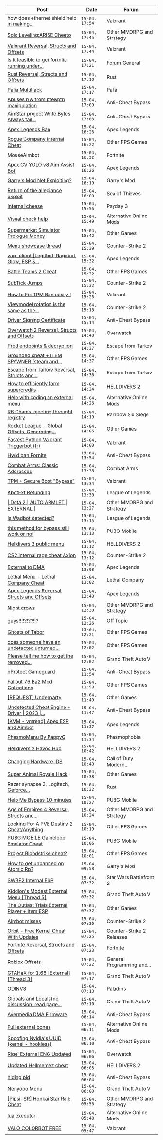 |Post|Date|Forum|
|----|----|-----|
|[how does ethernet shield help in making...](https://www.unknowncheats.me/forum/valorant/631306-ethernet-shield-help-arduino-based-valo-cheats-ud.html)|`15-04, 17:54`|Valorant|
|[Solo Leveling:ARISE Cheeto](https://www.unknowncheats.me/forum/other-mmorpg-and-strategy/629636-solo-leveling-arise-cheeto.html)|`15-04, 17:45`|Other MMORPG and Strategy|
|[Valorant Reversal, Structs and Offsets](https://www.unknowncheats.me/forum/valorant/385792-valorant-reversal-structs-offsets.html)|`15-04, 17:44`|Valorant|
|[Is it feasible to get fortnite running under...](https://www.unknowncheats.me/forum/forum-general/632524-feasible-fortnite-running-linux-proton.html)|`15-04, 17:21`|Forum General|
|[Rust Reversal, Structs and Offsets](https://www.unknowncheats.me/forum/rust/164256-rust-reversal-structs-offsets.html)|`15-04, 17:18`|Rust|
|[Palia Multihack](https://www.unknowncheats.me/forum/palia/596326-palia-multihack.html)|`15-04, 17:17`|Palia|
|[Abuses r/w from pte&pfn manipulation](https://www.unknowncheats.me/forum/anti-cheat-bypass/629396-abuses-pte-pfn-manipulation.html)|`15-04, 17:09`|Anti-Cheat Bypass|
|[AimStar project Write Bytes Always fail...](https://www.unknowncheats.me/forum/anti-cheat-bypass/632545-aimstar-project-write-bytes-fail-whats-wrong-write-function.html)|`15-04, 17:03`|Anti-Cheat Bypass|
|[Apex Legends Ban](https://www.unknowncheats.me/forum/apex-legends/632536-apex-legends-ban.html)|`15-04, 16:26`|Apex Legends|
|[Rogue Company Internal Cheat](https://www.unknowncheats.me/forum/other-fps-games/604154-rogue-company-internal-cheat.html)|`15-04, 16:22`|Other FPS Games|
|[MouseAimbot](https://www.unknowncheats.me/forum/fortnite/631781-mouseaimbot.html)|`15-04, 16:32`|Fortnite|
|[Apex CV YOLO v8 Aim Assist Bot](https://www.unknowncheats.me/forum/apex-legends/624584-apex-cv-yolo-v8-aim-assist-bot.html)|`15-04, 16:26`|Apex Legends|
|[Garry's Mod Net Exploiting?](https://www.unknowncheats.me/forum/garry-s-mod/632443-garrys-mod-net-exploiting.html)|`15-04, 16:19`|Garry's Mod|
|[Return of the allegiance exploit](https://www.unknowncheats.me/forum/sea-of-thieves/631965-return-allegiance-exploit.html)|`15-04, 16:00`|Sea of Thieves|
|[Internal cheese](https://www.unknowncheats.me/forum/payday-3-a/611723-internal-cheese.html)|`15-04, 15:56`|Payday 3|
|[Visual check help](https://www.unknowncheats.me/forum/alternative-online-mods/632242-visual-check-help.html)|`15-04, 15:49`|Alternative Online Mods|
|[Supermarket Simulator Prologue Money](https://www.unknowncheats.me/forum/other-games/632365-supermarket-simulator-prologue-money.html)|`15-04, 15:42`|Other Games|
|[Menu showcase thread](https://www.unknowncheats.me/forum/counter-strike-2-a/605536-menu-showcase-thread.html)|`15-04, 15:39`|Counter-Strike 2|
|[zap-client \[Legitbot, Ragebot, Glow, ESP &...](https://www.unknowncheats.me/forum/apex-legends/628823-zap-client-legitbot-ragebot-glow-esp.html)|`15-04, 15:32`|Apex Legends|
|[Battle Teams 2 Cheat](https://www.unknowncheats.me/forum/other-fps-games/622789-battle-teams-2-cheat.html)|`15-04, 15:32`|Other FPS Games|
|[SubTick Jumps](https://www.unknowncheats.me/forum/counter-strike-2-a/620166-subtick-jumps.html)|`15-04, 15:32`|Counter-Strike 2|
|[How to Fix TPM Ban easily !](https://www.unknowncheats.me/forum/valorant/626786-fix-tpm-ban-easily.html)|`15-04, 15:25`|Valorant|
|[Viewmodel rotation is the same as the...](https://www.unknowncheats.me/forum/counter-strike-2-a/632517-viewmodel-rotation-antiaims.html)|`15-04, 15:18`|Counter-Strike 2|
|[Driver Signing Certificate](https://www.unknowncheats.me/forum/anti-cheat-bypass/632448-driver-signing-certificate.html)|`15-04, 15:14`|Anti-Cheat Bypass|
|[Overwatch 2 Reversal, Structs and Offsets](https://www.unknowncheats.me/forum/overwatch/516727-overwatch-2-reversal-structs-offsets.html)|`15-04, 14:48`|Overwatch|
|[Prod endpoints & decryption](https://www.unknowncheats.me/forum/escape-from-tarkov/632498-prod-endpoints-decryption.html)|`15-04, 14:37`|Escape from Tarkov|
|[Grounded cheat + ITEM SPAWNER (steam and...](https://www.unknowncheats.me/forum/other-fps-games/632507-grounded-cheat-item-spawner-steam-gamepass.html)|`15-04, 14:37`|Other FPS Games|
|[Escape from Tarkov Reversal, Structs and...](https://www.unknowncheats.me/forum/escape-from-tarkov/226519-escape-tarkov-reversal-structs-offsets.html)|`15-04, 14:36`|Escape from Tarkov|
|[How to efficiently farm supercredits](https://www.unknowncheats.me/forum/helldivers-2-a/626974-efficiently-farm-supercredits.html)|`15-04, 14:34`|HELLDIVERS 2|
|[Help with coding an external menu](https://www.unknowncheats.me/forum/alternative-online-mods/632426-help-coding-external-menu.html)|`15-04, 14:26`|Alternative Online Mods|
|[R6 Chams injecting throught registry](https://www.unknowncheats.me/forum/rainbow-six-siege/594608-r6-chams-injecting-throught-registry.html)|`15-04, 14:19`|Rainbow Six Siege|
|[Rocket League - Global Offsets, Generating...](https://www.unknowncheats.me/forum/other-games/628566-rocket-league-global-offsets-generating-sdk-start-modding.html)|`15-04, 14:05`|Other Games|
|[Fastest Python Valorant Triggerbot (fr)](https://www.unknowncheats.me/forum/valorant/612762-fastest-python-valorant-triggerbot-fr.html)|`15-04, 14:00`|Valorant|
|[Hwid ban Fornite](https://www.unknowncheats.me/forum/anti-cheat-bypass/632449-hwid-ban-fornite.html)|`15-04, 13:54`|Anti-Cheat Bypass|
|[Combat Arms: Classic Addresses](https://www.unknowncheats.me/forum/combat-arms/481026-combat-arms-classic-addresses.html)|`15-04, 13:38`|Combat Arms|
|[TPM + Secure Boot "Bypass"](https://www.unknowncheats.me/forum/valorant/631852-tpm-secure-boot-bypass.html)|`15-04, 13:34`|Valorant|
|[KbotExt Refunding](https://www.unknowncheats.me/forum/league-of-legends/632235-kbotext-refunding.html)|`15-04, 13:30`|League of Legends|
|[\| Dota 2 \| AUTO ARMLET \| EXTERNAL \|](https://www.unknowncheats.me/forum/other-mmorpg-and-strategy/631844-dota-2-auto-armlet-external.html)|`15-04, 13:27`|Other MMORPG and Strategy|
|[Is Wadbot detected?](https://www.unknowncheats.me/forum/league-of-legends/632504-wadbot-detected.html)|`15-04, 13:15`|League of Legends|
|[this method for bypass still work or not](https://www.unknowncheats.me/forum/pubg-mobile/630889-method-bypass.html)|`15-04, 13:13`|PUBG Mobile|
|[Helldivers 2 public menu](https://www.unknowncheats.me/forum/helldivers-2-a/629110-helldivers-2-public-menu.html)|`15-04, 13:12`|HELLDIVERS 2|
|[CS2 internal rage cheat Axion](https://www.unknowncheats.me/forum/counter-strike-2-a/632156-cs2-internal-rage-cheat-axion.html)|`15-04, 13:12`|Counter-Strike 2|
|[External to DMA](https://www.unknowncheats.me/forum/apex-legends/632317-external-dma.html)|`15-04, 13:08`|Apex Legends|
|[Lethal Menu - Lethal Company Cheat](https://www.unknowncheats.me/forum/lethal-company/615575-lethal-menu-lethal-company-cheat.html)|`15-04, 13:02`|Lethal Company|
|[Apex Legends Reversal, Structs and Offsets](https://www.unknowncheats.me/forum/apex-legends/319804-apex-legends-reversal-structs-offsets.html)|`15-04, 12:40`|Apex Legends|
|[Night crows](https://www.unknowncheats.me/forum/other-mmorpg-and-strategy/627465-night-crows.html)|`15-04, 12:30`|Other MMORPG and Strategy|
|[guys!!!!?!??!!?](https://www.unknowncheats.me/forum/off-topic/632500-guys.html)|`15-04, 12:26`|Off Topic|
|[Ghosts of Tabor](https://www.unknowncheats.me/forum/other-fps-games/574607-ghosts-tabor.html)|`15-04, 12:21`|Other FPS Games|
|[does someone have an undetected unturned...](https://www.unknowncheats.me/forum/other-fps-games/632447-undetected-unturned-cheat.html)|`15-04, 12:02`|Other FPS Games|
|[Please tell me how to get the removed...](https://www.unknowncheats.me/forum/grand-theft-auto-v/590284-please-tell-removed-vehicles.html)|`15-04, 12:02`|Grand Theft Auto V|
|[nProtect Gameguard](https://www.unknowncheats.me/forum/anti-cheat-bypass/632499-nprotect-gameguard.html)|`15-04, 11:54`|Anti-Cheat Bypass|
|[Fallout 76 Ba2 Mod Collections](https://www.unknowncheats.me/forum/other-fps-games/628572-fallout-76-ba2-mod-collections.html)|`15-04, 11:53`|Other FPS Games|
|[\[REQUEST\] Underparty](https://www.unknowncheats.me/forum/other-games/619926-request-underparty.html)|`15-04, 11:49`|Other Games|
|[Undetected Cheat Engine + Driver \| 2023 \|...](https://www.unknowncheats.me/forum/anti-cheat-bypass/504191-undetected-cheat-engine-driver-2023-bypass-anticheats-eac.html)|`15-04, 11:47`|Anti-Cheat Bypass|
|[\[KVM - vmread\] Apex ESP and Aimbot](https://www.unknowncheats.me/forum/apex-legends/406426-kvm-vmread-apex-esp-aimbot.html)|`15-04, 11:37`|Apex Legends|
|[PhasmoMenu By PappyG](https://www.unknowncheats.me/forum/phasmophobia/485776-phasmomenu-pappyg.html)|`15-04, 11:34`|Phasmophobia|
|[Helldivers 2 Havoc Hub](https://www.unknowncheats.me/forum/helldivers-2-a/630894-helldivers-2-havoc-hub.html)|`15-04, 10:42`|HELLDIVERS 2|
|[Changing Hardware IDS](https://www.unknowncheats.me/forum/call-of-duty-modern-warfare-iii/632491-changing-hardware-ids.html)|`15-04, 10:40`|Call of Duty: Modern...|
|[Super Animal Royale Hack](https://www.unknowncheats.me/forum/other-games/465314-super-animal-royale-hack.html)|`15-04, 10:38`|Other Games|
|[Razer synapse 3, Logitech, Geforce...](https://www.unknowncheats.me/forum/rust/632307-razer-synapse-3-logitech-geforce-detectability.html)|`15-04, 10:32`|Rust|
|[Help Me Bypass 10 minutes](https://www.unknowncheats.me/forum/pubg-mobile/632425-help-bypass-10-minutes.html)|`15-04, 10:27`|PUBG Mobile|
|[Age of Empires 4 Reversal, Structs and...](https://www.unknowncheats.me/forum/other-mmorpg-and-strategy/589592-age-empires-4-reversal-structs-offsets.html)|`15-04, 10:24`|Other MMORPG and Strategy|
|[Looking For A PVE Destiny 2 Cheat/Anything](https://www.unknowncheats.me/forum/other-fps-games/632488-looking-pve-destiny-2-cheat.html)|`15-04, 10:19`|Other FPS Games|
|[PUBG MOBILE Gameloop Emulator Cheat](https://www.unknowncheats.me/forum/pubg-mobile/576303-pubg-mobile-gameloop-emulator-cheat.html)|`15-04, 10:06`|PUBG Mobile|
|[Project Bloodstrike cheat?](https://www.unknowncheats.me/forum/other-fps-games/588110-project-bloodstrike-cheat.html)|`15-04, 10:01`|Other FPS Games|
|[How to get unbanned on Atomic Rp?](https://www.unknowncheats.me/forum/garry-s-mod/632268-unbanned-atomic-rp.html)|`15-04, 09:58`|Garry's Mod|
|[SWBF2 Internal ESP](https://www.unknowncheats.me/forum/star-wars-battlefront-2-a/581560-swbf2-internal-esp.html)|`15-04, 07:32`|Star Wars Battlefront 2|
|[Kiddion's Modest External Menu \[Thread 5\]](https://www.unknowncheats.me/forum/grand-theft-auto-v/576854-kiddions-modest-external-menu-thread-5-a.html)|`15-04, 07:32`|Grand Theft Auto V|
|[The Outlast Trials External Player + Item ESP](https://www.unknowncheats.me/forum/other-games/588324-outlast-trials-external-player-item-esp.html)|`15-04, 07:32`|Other Games|
|[Aimbot misses](https://www.unknowncheats.me/forum/counter-strike-2-a/632113-aimbot-misses.html)|`15-04, 07:30`|Counter-Strike 2|
|[Orbit - Free Kernel Cheat With Updates](https://www.unknowncheats.me/forum/counter-strike-2-releases/629494-orbit-free-kernel-cheat-updates.html)|`15-04, 07:25`|Counter-Strike 2 Releases|
|[Fortnite Reversal, Structs and Offsets](https://www.unknowncheats.me/forum/fortnite/235061-fortnite-reversal-structs-offsets.html)|`15-04, 07:23`|Fortnite|
|[Roblox Offsets](https://www.unknowncheats.me/forum/general-programming-and-reversing/632473-roblox-offsets.html)|`15-04, 07:22`|General Programming and...|
|[GTAHaX for 1.68 \[External\] \[Thread 3\]](https://www.unknowncheats.me/forum/grand-theft-auto-v/461672-gtahax-1-68-external-thread-3-a.html)|`15-04, 07:17`|Grand Theft Auto V|
|[ODINV3](https://www.unknowncheats.me/forum/paladins/629312-odinv3.html)|`15-04, 07:13`|Paladins|
|[Globals and Locals(no discussion, read page...](https://www.unknowncheats.me/forum/grand-theft-auto-v/500059-globals-locals-discussion-read-page-1-a.html)|`15-04, 07:10`|Grand Theft Auto V|
|[Avermedia DMA Firmware](https://www.unknowncheats.me/forum/anti-cheat-bypass/632141-avermedia-dma-firmware.html)|`15-04, 06:14`|Anti-Cheat Bypass|
|[Full external bones](https://www.unknowncheats.me/forum/alternative-online-mods/631339-external-bones.html)|`15-04, 06:11`|Alternative Online Mods|
|[Spoofing Nvidia's UUID (kernel - hookless)](https://www.unknowncheats.me/forum/anti-cheat-bypass/575441-spoofing-nvidias-uuid-kernel-hookless.html)|`15-04, 06:10`|Anti-Cheat Bypass|
|[Rigel External ENG Updated](https://www.unknowncheats.me/forum/overwatch/631969-rigel-external-eng-updated.html)|`15-04, 06:06`|Overwatch|
|[Updated Hellmemez cheat](https://www.unknowncheats.me/forum/helldivers-2-a/629598-updated-hellmemez-cheat.html)|`15-04, 06:05`|HELLDIVERS 2|
|[hiding pid](https://www.unknowncheats.me/forum/anti-cheat-bypass/632467-hiding-pid.html)|`15-04, 06:04`|Anti-Cheat Bypass|
|[Nenyooo Menu](https://www.unknowncheats.me/forum/grand-theft-auto-v/488777-nenyooo-menu.html)|`15-04, 06:00`|Grand Theft Auto V|
|[\[Pipsi-SR\] Honkai Star Rail: Cheat](https://www.unknowncheats.me/forum/other-mmorpg-and-strategy/629572-pipsi-sr-honkai-star-rail-cheat.html)|`15-04, 05:56`|Other MMORPG and Strategy|
|[lua executor](https://www.unknowncheats.me/forum/alternative-online-mods/617791-lua-executor.html)|`15-04, 05:48`|Alternative Online Mods|
|[VALO COLORBOT FREE](https://www.unknowncheats.me/forum/valorant/631031-valo-colorbot-free.html)|`15-04, 05:47`|Valorant|
